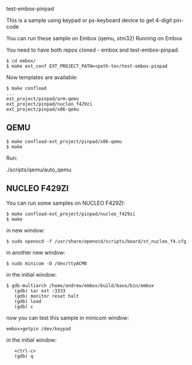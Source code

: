 test-embox-pinpad 

This is a sample using keypad or ps-keyboard device to get 4-digit pin-code

You can run these sample on Embox (qemu, stm32)
Running on Embox

You need to have both repos cloned - embox and test-embox-pinpad.

```
$ cd embox/
$ make ext_conf EXT_PROJECT_PATH=<path-to>/test-embox-pinpad
```

Now templates are available:
```
$ make confload
...
ext_project/pinpad/arm-qemu
ext_project/pinpad/nucleo_f429zi
ext_project/pinpad/x86-qemu
```

## QEMU

```
$ make confload-ext_project/pinpad/x86-qemu
$ make 
```

Run:

./scripts/qemu/auto_qemu


## NUCLEO F429ZI

You can run some samples on NUCLEO F429ZI:

```
$ make confload-ext_project/pinpad/nucleo_f429zi
$ make
```

in new window:

`$ sudo openocd -f /usr/share/openocd/scripts/board/st_nucleo_f4.cfg`

in another new window:

`$ sudo minicom -D /dev/ttyACM0`

in the initial window:
```
$ gdb-multiarch /home/andrew/embox/build/base/bin/embox
   (gdb) tar ext :3333
   (gdb) monitor reset halt
   (gdb) load
   (gdb) c
```
now you can test this sample in minicom window:

`embox>getpin /dev/keypad`
   
in the initial window:
```
   <ctrl-c>
   (gdb) q
```

